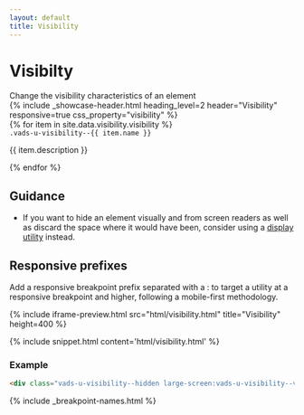```yaml
---
layout: default
title: Visibility
---
```


# Visibilty

<div class="va-introtext" markdown="1">
Change the visibility characteristics of an element
</div>

<div class="site-c-showcase">
  {%
    include _showcase-header.html
    heading_level=2
    header="Visibility"
    responsive=true
    css_property="visibility"
  %}
  <div class="vads-l-row">
    {% for item in site.data.visibility.visibility %}
      <div class="vads-l-col--12 site-c-showcase__col vads-u-display--flex vads-u-flex-direction--column {% if forloop.index == 1 %}vads-u-border-top--0{% endif %}">
        <div>
          <code class="code">.vads-u-visibility--{{ item.name }} </code>
        </div>
        <div>
          <p>{{ item.description }}</p>
        </div>
      </div>
    {% endfor %}
  </div>
</div>

## Guidance

- If you want to hide an element visually and from screen readers as well as discard the space where it would have been, consider using a [display utility](display.html) instead.


## Responsive prefixes

Add a responsive breakpoint prefix separated with a : to target a utility at a responsive breakpoint and higher, following a mobile-first methodology.

{% include iframe-preview.html src="html/visibility.html" title="Visibility" height=400 %}

{% include snippet.html content='html/visibility.html' %}

### Example

```html
<div class="vads-u-visibility--hidden large-screen:vads-u-visibility--visible">
```
{% include _breakpoint-names.html %}